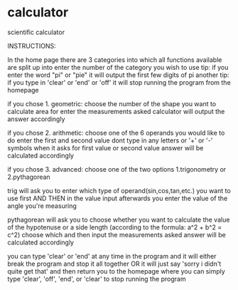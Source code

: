 # calculator
scientific calculator

INSTRUCTIONS:

In the home page there are 3 categories into which all functions available are split up into
enter the number of the category you wish to use
  tip: if you enter the word "pi" or "pie" it will output the first few digits of pi
  another tip: if you type in 'clear' or 'end' or 'off' it will stop running the program from the homepage
  
  
if you chose 1. geometric:
  choose the number of the shape you want to calculate area for
  enter the measurements asked
  calculator will output the answer accordingly
  
  
if you chose 2. arithmetic:
  choose one of the 6 operands you would like to do
  enter the first and second value
      dont type in any letters or '+' or '-' symbols when it asks for first value or second value
  answer will be calculated accordingly
  
  
if you chose 3. advanced:
  choose one of the two options 1.trigonometry or 2.pythagorean
  
  
  trig will ask you to enter which type of operand(sin,cos,tan,etc.) you want to use first
  AND THEN in the value input afterwards you enter the value of the angle you're measuring
  
  pythagorean will ask you to choose whether you want to calculate the value of the hypotenuse or a side length (according to the formula: a^2 + b^2 = c^2)
  choose which and then input the measurements asked
  answer will be calculated accordingly
  
  
  you can type 'clear' or 'end' at any time in the program and it will either break the program and stop it all together
  OR it will just say 'sorry i didn't quite get that' and then return you to the homepage where you can simply type 'clear', 'off', 'end', or 'clear' to stop running the program
  
